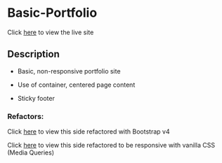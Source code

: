 # Basic-Portfolio

Click [here](https://benrgarcia.github.io/Basic-Portfolio/) to view the live site

## Description

* Basic, non-responsive portfolio site

* Use of container, centered page content

* Sticky footer

### Refactors:

Click [here](https://benrgarcia.github.io/Bootstrap-Portfolio/) to view this side refactored with Bootstrap v4

Click [here](https://benrgarcia.github.io/Responsive-Portfolio/) to view this side refactored to be responsive with vanilla CSS (Media Queries)